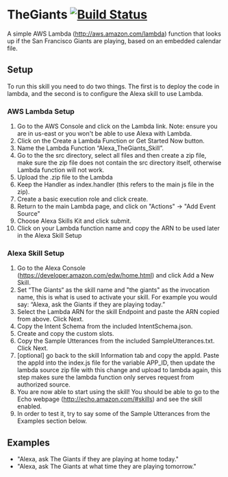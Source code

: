 # TheGiants [![Build Status](https://travis-ci.org/chriselsen/Alexa_TheGiants.svg?branch=master)](https://travis-ci.org/chriselsen/Alexa_TheGiants)
A simple AWS Lambda (http://aws.amazon.com/lambda) function that looks up if the San Francisco Giants are playing, based on an embedded calendar file.

## Setup
To run this skill you need to do two things. The first is to deploy the code in lambda, and the second is to configure the Alexa skill to use Lambda.

### AWS Lambda Setup
1. Go to the AWS Console and click on the Lambda link. Note: ensure you are in us-east or you won't be able to use Alexa with Lambda.
2. Click on the Create a Lambda Function or Get Started Now button.
3. Name the Lambda Function “Alexa_TheGiants_Skill”.
4. Go to the the src directory, select all files and then create a zip file, make sure the zip file does not contain the src directory itself, otherwise Lambda function will not work.
5. Upload the .zip file to the Lambda
6. Keep the Handler as index.handler (this refers to the main js file in the zip).
7. Create a basic execution role and click create.
8. Return to the main Lambda page, and click on "Actions" -> "Add Event Source"
9. Choose Alexa Skills Kit and click submit.
10. Click on your Lambda function name and copy the ARN to be used later in the Alexa Skill Setup

### Alexa Skill Setup
1. Go to the Alexa Console (https://developer.amazon.com/edw/home.html) and click Add a New Skill.
2. Set “The Giants“ as the skill name and "the giants" as the invocation name, this is what is used to activate your skill. For example you would say: “Alexa, ask the Giants if they are playing today.”
3. Select the Lambda ARN for the skill Endpoint and paste the ARN copied from above. Click Next.
4. Copy the Intent Schema from the included IntentSchema.json.
5. Create and copy the custom slots. 
6. Copy the Sample Utterances from the included SampleUtterances.txt. Click Next.
7. [optional] go back to the skill Information tab and copy the appId. Paste the appId into the index.js file for the variable APP_ID,
then update the lambda source zip file with this change and upload to lambda again, this step makes sure the lambda function only serves request from authorized source.
8. You are now able to start using the skill! You should be able to go to the Echo webpage (http://echo.amazon.com/#skills) and see the skill enabled.
9. In order to test it, try to say some of the Sample Utterances from the Examples section below. 

## Examples
* "Alexa, ask The Giants if they are playing at home today."
* "Alexa, ask The Giants at what time they are playing tomorrow."
